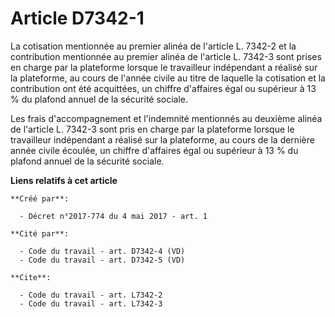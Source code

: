 # Article D7342-1

La cotisation mentionnée au premier alinéa de l'article L. 7342-2 et la contribution mentionnée au premier alinéa de
l'article L. 7342-3 sont prises en charge par la plateforme lorsque le travailleur indépendant a réalisé sur la plateforme,
au cours de l'année civile au titre de laquelle la cotisation et la contribution ont été acquittées, un chiffre d'affaires
égal ou supérieur à 13 % du plafond annuel de la sécurité sociale. 

Les frais d'accompagnement et l'indemnité mentionnés au deuxième alinéa de l'article L. 7342-3 sont pris en charge par la
plateforme lorsque le travailleur indépendant a réalisé sur la plateforme, au cours de la dernière année civile écoulée, un
chiffre d'affaires égal ou supérieur à 13 % du plafond annuel de la sécurité sociale.

**Liens relatifs à cet article**

	**Créé par**:

	  - Décret n°2017-774 du 4 mai 2017 - art. 1

	**Cité par**:

	  - Code du travail - art. D7342-4 (VD)
	  - Code du travail - art. D7342-5 (VD)

	**Cite**:

	  - Code du travail - art. L7342-2
	  - Code du travail - art. L7342-3
